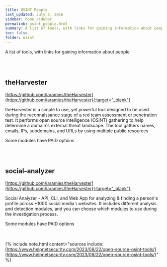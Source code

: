```yaml
---
title: OSINT People
last_updated: July 3, 2016
sidebar: home_sidebar
permalink: osint_people.html
summary: A list of tools, with links for gaining information about people
toc: false
folder: osint
---
```


A list of tools, with links for gaining information about people



<br/><br/>

## theHarvester
[https://github.com/laramies/theHarvester](https://github.com/laramies/theHarvester){:target="_blank"}

theHarvester is a simple to use, yet powerful tool designed to be used during the reconnaissance stage of a red
team assessment or penetration test. It performs open source intelligence (OSINT) gathering to help determine
a domain's external threat landscape. The tool gathers names, emails, IPs, subdomains, and URLs by using
multiple public resources

Some modules have PAID options


<br/><br/>



## social-analyzer
[https://github.com/laramies/theHarvester](https://github.com/laramies/theHarvester){:target="_blank"}

Social Analyzer - API, CLI, and Web App for analyzing & finding a person's profile across +1000 social media \ websites. It includes different analysis and detection modules, and you can choose which modules to use during the investigation process.

Some modules have PAID options


<br/><br/>
{% include note.html content="sources include: <br/>[https://www.helpnetsecurity.com/2023/08/22/open-source-osint-tools/](https://www.helpnetsecurity.com/2023/08/22/open-source-osint-tools/)" %}
